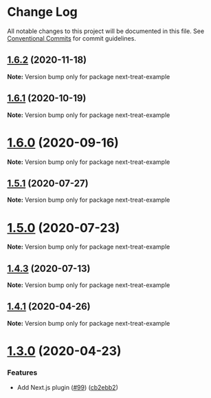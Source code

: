 # Change Log

All notable changes to this project will be documented in this file.
See [Conventional Commits](https://conventionalcommits.org) for commit guidelines.

## [1.6.2](https://github.com/seek-oss/treat/compare/v1.6.1...v1.6.2) (2020-11-18)

**Note:** Version bump only for package next-treat-example





## [1.6.1](https://github.com/seek-oss/treat/compare/v1.6.0...v1.6.1) (2020-10-19)

**Note:** Version bump only for package next-treat-example





# [1.6.0](https://github.com/seek-oss/treat/compare/v1.5.1...v1.6.0) (2020-09-16)

**Note:** Version bump only for package next-treat-example





## [1.5.1](https://github.com/seek-oss/treat/compare/v1.5.0...v1.5.1) (2020-07-27)

**Note:** Version bump only for package next-treat-example





# [1.5.0](https://github.com/seek-oss/treat/compare/v1.4.3...v1.5.0) (2020-07-23)

**Note:** Version bump only for package next-treat-example





## [1.4.3](https://github.com/seek-oss/treat/compare/v1.4.2...v1.4.3) (2020-07-13)

**Note:** Version bump only for package next-treat-example





## [1.4.1](https://github.com/seek-oss/treat/compare/v1.4.0...v1.4.1) (2020-04-26)

**Note:** Version bump only for package next-treat-example





# [1.3.0](https://github.com/seek-oss/treat/compare/v1.2.4...v1.3.0) (2020-04-23)


### Features

* Add Next.js plugin ([#99](https://github.com/seek-oss/treat/issues/99)) ([cb2ebb2](https://github.com/seek-oss/treat/commit/cb2ebb2))
